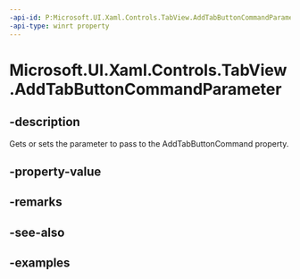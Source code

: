 ```yaml
---
-api-id: P:Microsoft.UI.Xaml.Controls.TabView.AddTabButtonCommandParameter
-api-type: winrt property
---
```


# Microsoft.UI.Xaml.Controls.TabView.AddTabButtonCommandParameter

<!--
public object AddTabButtonCommandParameter { get; set; }
-->

## -description

Gets or sets the parameter to pass to the AddTabButtonCommand property.

## -property-value

## -remarks

## -see-also

## -examples

